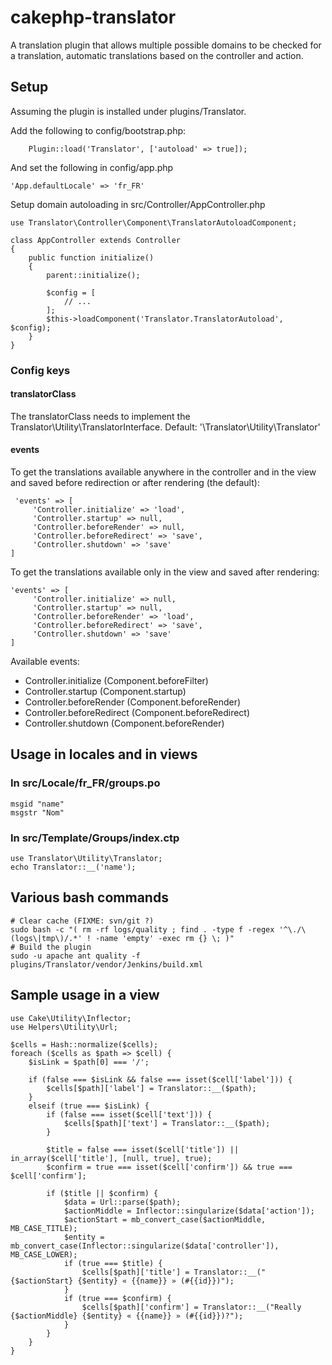 # cakephp-translator
A translation plugin that allows multiple possible domains to be checked for a translation, automatic translations based on the controller and action.

## Setup

Assuming the plugin is installed under plugins/Translator.

Add the following to config/bootstrap.php:
```
    Plugin::load('Translator', ['autoload' => true]);

```

And set the following in config/app.php
```
'App.defaultLocale' => 'fr_FR'
```

Setup domain autoloading in src/Controller/AppController.php
```
use Translator\Controller\Component\TranslatorAutoloadComponent;

class AppController extends Controller
{
    public function initialize()
    {
        parent::initialize();

        $config = [
            // ...
        ];
        $this->loadComponent('Translator.TranslatorAutoload', $config);
    }
}
```

### Config keys

#### translatorClass
The translatorClass needs to implement the Translator\Utility\TranslatorInterface.
Default: '\\Translator\\Utility\\Translator'

#### events

To get the translations available anywhere in the controller and in the
view and saved before redirection or after rendering (the default):
```
 'events' => [
     'Controller.initialize' => 'load',
     'Controller.startup' => null,
     'Controller.beforeRender' => null,
     'Controller.beforeRedirect' => 'save',
     'Controller.shutdown' => 'save'
]
```

To get the translations available only in the view and saved after
rendering:
```
'events' => [
     'Controller.initialize' => null,
     'Controller.startup' => null,
     'Controller.beforeRender' => 'load',
     'Controller.beforeRedirect' => 'save',
     'Controller.shutdown' => 'save'
]
```

Available events:
 - Controller.initialize (Component.beforeFilter)
 - Controller.startup (Component.startup)
 - Controller.beforeRender (Component.beforeRender)
 - Controller.beforeRedirect (Component.beforeRedirect)
 - Controller.shutdown (Component.beforeRender)

## Usage in locales and in views

### In src/Locale/fr_FR/groups.po
    msgid "name"
    msgstr "Nom"

### In src/Template/Groups/index.ctp
    use Translator\Utility\Translator;
    echo Translator::__('name');

## Various bash commands
```
# Clear cache (FIXME: svn/git ?)
sudo bash -c "( rm -rf logs/quality ; find . -type f -regex '^\./\(logs\|tmp\)/.*' ! -name 'empty' -exec rm {} \; )"
# Build the plugin
sudo -u apache ant quality -f plugins/Translator/vendor/Jenkins/build.xml
```

## Sample usage in a view
```
use Cake\Utility\Inflector;
use Helpers\Utility\Url;

$cells = Hash::normalize($cells);
foreach ($cells as $path => $cell) {
    $isLink = $path[0] === '/';

    if (false === $isLink && false === isset($cell['label'])) {
        $cells[$path]['label'] = Translator::__($path);
    }
    elseif (true === $isLink) {
        if (false === isset($cell['text'])) {
            $cells[$path]['text'] = Translator::__($path);
        }

        $title = false === isset($cell['title']) || in_array($cell['title'], [null, true], true);
        $confirm = true === isset($cell['confirm']) && true === $cell['confirm'];

        if ($title || $confirm) {
            $data = Url::parse($path);
            $actionMiddle = Inflector::singularize($data['action']);
            $actionStart = mb_convert_case($actionMiddle, MB_CASE_TITLE);
            $entity = mb_convert_case(Inflector::singularize($data['controller']), MB_CASE_LOWER);
            if (true === $title) {
                $cells[$path]['title'] = Translator::__("{$actionStart} {$entity} « {{name}} » (#{{id}})");
            }
            if (true === $confirm) {
                $cells[$path]['confirm'] = Translator::__("Really {$actionMiddle} {$entity} « {{name}} » (#{{id}})?");
            }
        }
    }
}
```